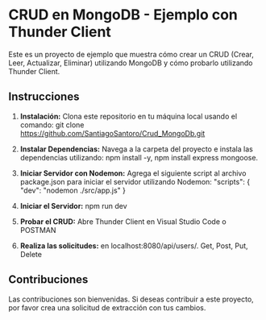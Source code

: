 # CRUD en MongoDB - Ejemplo con Thunder Client

Este es un proyecto de ejemplo que muestra cómo crear un CRUD (Crear, Leer, Actualizar, Eliminar) utilizando MongoDB y cómo probarlo utilizando Thunder Client.

## Instrucciones

1. **Instalación:** Clona este repositorio en tu máquina local usando el comando: git clone https://github.com/SantiagoSantoro/Crud_MongoDb.git

2. **Instalar Dependencias:** Navega a la carpeta del proyecto e instala las dependencias utilizando: npm install -y, npm install express mongoose.

3. **Iniciar Servidor con Nodemon:** Agrega el siguiente script al archivo package.json para iniciar el servidor utilizando Nodemon: "scripts": {
  "dev": "nodemon ./src/app.js"
}

4. **Iniciar el Servidor:** npm run dev

5. **Probar el CRUD:** Abre Thunder Client en Visual Studio Code o POSTMAN

6. **Realiza las solicitudes:** en localhost:8080/api/users/. Get, Post, Put, Delete

## Contribuciones
Las contribuciones son bienvenidas. Si deseas contribuir a este proyecto, por favor crea una solicitud de extracción con tus cambios.

